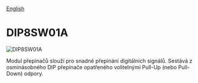 
[English](./README.md)
<!--- module --->
# DIP8SW01A
<!--- Emodule --->

<!--- subtitle ---> <!--- Esubtitle --->

![DIP8SW01A](/doc/img/DIP8SW01A_QRcode.png)

<!--- description ---> Modul přepínačů slouží pro snadné přepínání digitálních signálů. Sestává z osminásobného DIP přepínače opatřeného volitelnými Pull-Up (nebo Pull-Down) odpory.<!--- Edescription --->
            